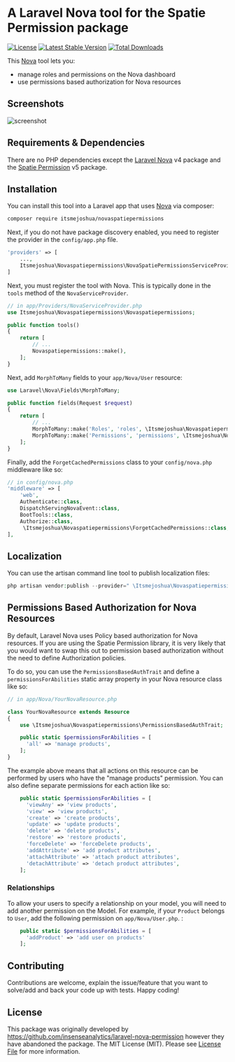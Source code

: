 # A Laravel Nova tool for the Spatie Permission package

 [![License](https://poser.pugx.org/itsmejoshua/novaspatiepermissions/license)](https://packagist.org/packages/insenseanalytics/laravel-nova-permission)
 [![Latest Stable Version](https://poser.pugx.org/itsmejoshua/novaspatiepermissions/v/stable)](https://packagist.org/packages/itsmejoshua/novaspatiepermissions)
 [![Total Downloads](https://poser.pugx.org/itsmejoshua/novaspatiepermissions/downloads)](https://packagist.org/packages/itsmejoshua/novaspatiepermissions)

This [Nova](https://nova.laravel.com) tool lets you:
- manage roles and permissions on the Nova dashboard
- use permissions based authorization for Nova resources

## Screenshots
<img alt="screenshot" src="https://itsmejoshua.ochosted.au-syd1.upcloudobjects.com/NovaSpatiePermissions.png" />

## Requirements & Dependencies
There are no PHP dependencies except the [Laravel Nova](https://nova.laravel.com) v4 package and the [Spatie Permission](https://github.com/spatie/laravel-permission) v5 package.

## Installation
You can install this tool into a Laravel app that uses [Nova](https://nova.laravel.com) via composer:

```bash
composer require itsmejoshua/novaspatiepermissions
```

Next, if you do not have package discovery enabled, you need to register the provider in the `config/app.php` file.
```php
'providers' => [
    ...,
    Itsmejoshua\Novaspatiepermissions\NovaSpatiePermissionsServiceProvider::class,
]
```

Next, you must register the tool with Nova. This is typically done in the `tools` method of the `NovaServiceProvider`.

```php
// in app/Providers/NovaServiceProvider.php
use Itsmejoshua\Novaspatiepermissions\Novaspatiepermissions;

public function tools()
{
    return [
        // ...
        Novaspatiepermissions::make(),
    ];
}
```

Next, add `MorphToMany` fields to your `app/Nova/User` resource:

```php
use Laravel\Nova\Fields\MorphToMany;

public function fields(Request $request)
{
    return [
        // ...
        MorphToMany::make('Roles', 'roles', \Itsmejoshua\Novaspatiepermissions\Role::class),
        MorphToMany::make('Permissions', 'permissions', \Itsmejoshua\Novaspatiepermissions\Permission::class),
    ];
}
```

Finally, add the `ForgetCachedPermissions` class to your `config/nova.php` middleware like so:

```php
// in config/nova.php
'middleware' => [
	'web',
	Authenticate::class,
	DispatchServingNovaEvent::class,
	BootTools::class,
	Authorize::class,
	 \Itsmejoshua\Novaspatiepermissions\ForgetCachedPermissions::class,
],
```

## Localization

You can use the artisan command line tool to publish localization files:

```php
php artisan vendor:publish --provider=" \Itsmejoshua\Novaspatiepermissions\NovaPermissionServiceProvider"
```

## Permissions Based Authorization for Nova Resources
By default, Laravel Nova uses Policy based authorization for Nova resources. If you are using the Spatie Permission library, it is very likely that you would want to swap this out to permission based authorization without the need to define Authorization policies.

To do so, you can use the `PermissionsBasedAuthTrait` and define a `permissionsForAbilities` static array property in your Nova resource class like so:

```php
// in app/Nova/YourNovaResource.php

class YourNovaResource extends Resource
{
    use \Itsmejoshua\Novaspatiepermissions\PermissionsBasedAuthTrait;

    public static $permissionsForAbilities = [
      'all' => 'manage products',
    ];
}
```

The example above means that all actions on this resource can be performed by users who have the "manage products" permission. You can also define separate permissions for each action like so:

```php
    public static $permissionsForAbilities = [
      'viewAny' => 'view products',
      'view' => 'view products',
      'create' => 'create products',
      'update' => 'update products',
      'delete' => 'delete products',
      'restore' => 'restore products',
      'forceDelete' => 'forceDelete products',
      'addAttribute' => 'add product attributes',
      'attachAttribute' => 'attach product attributes',
      'detachAttribute' => 'detach product attributes',
    ];
```

### Relationships 
To allow your users to specify a relationship on your model, you will need to add another permission on the Model. 
For example, if your `Product` belongs to `User`, add the following permission on `app/Nova/User.php`. : 

```php
    public static $permissionsForAbilities = [
      'addProduct' => 'add user on products'
    ];
```

## Contributing

Contributions are welcome, explain the issue/feature that you want to solve/add and back your code up with tests. Happy coding!

## License

This package was originally developed by https://github.com/insenseanalytics/laravel-nova-permission however they have abandoned the package.
The MIT License (MIT). Please see [License File](LICENSE.txt) for more information.

